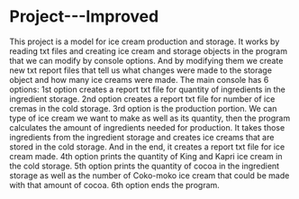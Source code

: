 # Project---Improved
This project is a model for ice cream production and storage. It works by reading txt files and creating ice cream and storage objects in the program that we can modify by console options. And by modifying them we create new txt report files that tell us what changes were made to the storage object and how many ice creams were made. The main console has 6 options: 1st option creates a report txt file for quantity of ingredients in the ingredient storage. 2nd option creates a report txt file for number of ice cremas in the cold storage. 3rd option is the production portion. We can type of ice cream we want to make as well as its quantity, then the program calculates the amount of ingredients needed for production. It takes those ingredients from the ingredient storage and creates ice creams that are stored in the cold storage. And in the end, it creates a report txt file for ice cream made. 4th option prints the quantity of King and Kapri ice cream in the cold storage. 5th option prints the quantity of cocoa in the ingredient storage as well as the number of Coko-moko ice cream that could be made with that amount of cocoa. 6th option ends the program.
